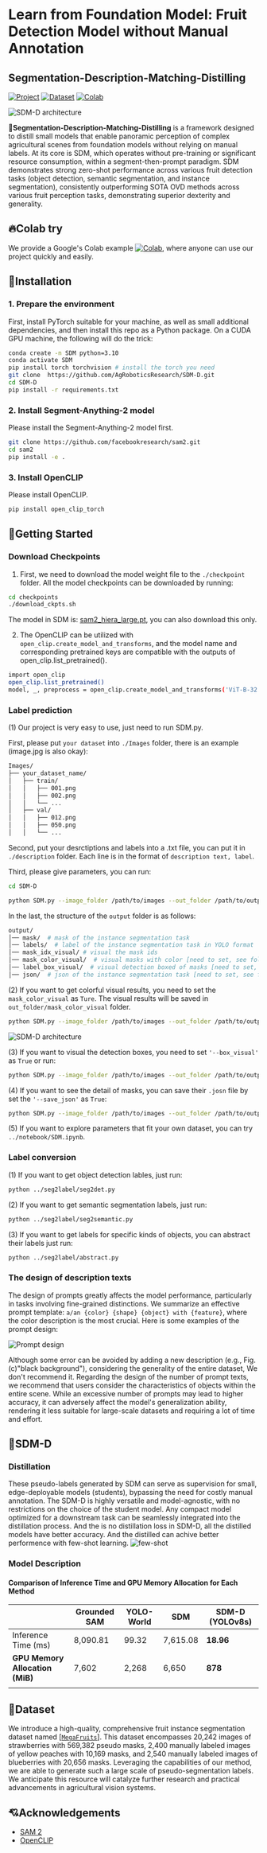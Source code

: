 # Learn from Foundation Model: Fruit Detection Model without Manual Annotation

## Segmentation-Description-Matching-Distilling

[![Project](https://img.shields.io/static/v1?label=Project&message=Github&color=blue)](https://github.com/AgRoboticsResearch/SDM-D.git) [![Dataset](https://img.shields.io/static/v1?label=Dataset&message=Kaggle&color=green)](https://www.kaggle.com/datasets/mmwang0/megafruits)
[![Colab](https://img.shields.io/static/v1?label=Demo&message=Colab&color=orange)](https://colab.research.google.com/drive/1tmgaogh9VjGp4sJnBMcUSyKrMfcuqwDw?usp=drive_link)

![SDM-D architecture](./asset/1-all2.png)

**🍄Segmentation-Description-Matching-Distilling** is a framework designed to distill small models that enable panoramic perception of complex agricultural scenes from foundation models without relying on manual labels. At its core is SDM, which operates without pre-training or significant resource consumption, within a segment-then-prompt paradigm. SDM demonstrates strong zero-shot performance across various fruit detection tasks (object detection, semantic segmentation, and instance segmentation), consistently outperforming SOTA OVD methods across various fruit perception tasks, demonstrating superior dexterity and generality.

## 🔥Colab try

We provide a Google's Colab example [![Colab](https://img.shields.io/static/v1?label=Demo&message=Colab&color=orange)](https://colab.research.google.com/drive/1tmgaogh9VjGp4sJnBMcUSyKrMfcuqwDw?usp=drive_link), where anyone can use our project quickly and easily.

## 🍇Installation

### 1. Prepare the environment

First, install PyTorch suitable for your machine, as well as small additional dependencies, and then install this repo as a Python package. On a CUDA GPU machine, the following will do the trick:

```bash
conda create -n SDM python=3.10
conda activate SDM
pip install torch torchvision # install the torch you need
git clone  https://github.com/AgRoboticsResearch/SDM-D.git
cd SDM-D
pip install -r requirements.txt
```

### 2. Install Segment-Anything-2 model

Please install the Segment-Anything-2 model first.

```bash
git clone https://github.com/facebookresearch/sam2.git
cd sam2
pip install -e .
```

### 3. Install OpenCLIP

Please install OpenCLIP.

```bash
pip install open_clip_torch
```

## 🚀Getting Started

### Download Checkpoints

1. First, we need to download the model weight file to the `./checkpoint` folder. All the model checkpoints can be downloaded by running:

```bash
cd checkpoints
./download_ckpts.sh
```

The model in SDM is: [sam2_hiera_large.pt](https://dl.fbaipublicfiles.com/segment_anything_2/072824/sam2_hiera_large.pt), you can also download this only.

2. The OpenCLIP can be utilized with `open_clip.create_model_and_transforms`, and the model name and corresponding pretrained keys are compatible with the outputs of open_clip.list_pretrained().

```bash
import open_clip
open_clip.list_pretrained()
model, _, preprocess = open_clip.create_model_and_transforms('ViT-B-32', pretrained='laion2b_s34b_b79k')
```

### Label prediction

(1) Our project is very easy to use, just need to run SDM.py.

First, please put `your dataset` into `./Images` folder, there is an example (image.jpg is also okay):

```bash
Images/
├── your_dataset_name/
│   ├── train/
│   │   ├── 001.png
│   │   ├── 002.png
│   │   └── ...
│   ├── val/
│   │   ├── 012.png
│   │   ├── 050.png
│   │   └── ...
```

Second, put your desrctiptions and labels into a .txt file, you can put it in `./description` folder. Each line is in the format of `description text, label`.

Third, please give parameters, you can run:

```bash
cd SDM-D

python SDM.py --image_folder /path/to/images --out_folder /path/to/output --des_file /path/to/prompt.txt

```

In the last, the structure of the `output` folder is as follows:

```bash
output/
│── mask/  # mask of the instance segmentation task
│── labels/  # label of the instance segmentation task in YOLO format
│── mask_idx_visual/ # visual the mask ids
│── mask_color_visual/  # visual masks with color [need to set, see follows (2)]
│── label_box_visual/  # visual detection boxed of masks [need to set, see follows (3)]
│── json/  # json of the instance segmentation task [need to set, see follows (4)]
```

(2) If you want to get colorful visual results, you need to set the `mask_color_visual` as `Ture`. The visual results will be saved in `out_folder/mask_color_visual` folder.

```bash
python SDM.py --image_folder /path/to/images --out_folder /path/to/output --des_file /path/to/prompt.txt --mask_color_visual True
```

![SDM-D architecture](./asset/mask_visual.png)

(3) If you want to visual the detection boxes, you need to set `'--box_visual'` as `True` or run:

```bash
python SDM.py --image_folder /path/to/images --out_folder /path/to/output --des_file /path/to/prompt.txt --box_visual True
```

(4) If you want to see the detail of masks, you can save their `.josn` file by set the `'--save_json'` as `True`:

```bash
python SDM.py --image_folder /path/to/images --out_folder /path/to/output --des_file /path/to/prompt.txt --save_json True
```

(5) If you want to explore parameters that fit your own dataset, you can try `../notebook/SDM.ipynb`.

### Label conversion

(1) If you want to get object detection lables, just run:

```bash
python ../seg2label/seg2det.py
```

(2) If you want to get semantic segmentation labels, just run:

```bash
python ../seg2label/seg2semantic.py
```

(3) If you want to get labels for specific kinds of objects, you can abstract their labels just run:

```bash
python ../seg2label/abstract.py
```

### The design of description texts

The design of prompts greatly affects the model performance, particularly in tasks involving fine-grained distinctions. We summarize an effective prompt template: `a/an {color} {shape} {object} with {feature}`, where the color description is the most crucial. Here is some examples of the prompt design:

![Prompt design](./asset/prom-end34.png)

Although some error can be avoided by adding a new description (e.g., Fig.(c)"black background"), considering the generality of the entire dataset, We don't recommend it. Regarding the design of the number of prompt texts, we recommend that users consider the characteristics of objects within the entire scene. While an excessive number of prompts may lead to higher accuracy, it can adversely affect the model's generalization ability, rendering it less suitable for large-scale datasets and requiring a lot of time and effort.

## 🌻SDM-D

### Distillation

These pseudo-labels generated by SDM can serve as supervision for small, edge-deployable models (students), bypassing the need for costly manual annotation. The SDM-D is highly versatile and model-agnostic, with no restrictions on the choice of the student model. Any compact model optimized for a downstream task can be seamlessly integrated into the distillation process. And the is no distillation loss in SDM-D, all the distilled models have better accuracy. And the distilled can achive better performence with few-shot learning.
![few-shot](./asset/few-shot.png)

### Model Description

#### Comparison of Inference Time and GPU Memory Allocation for Each Method

|                                 | **Grounded SAM** | **YOLO-World** | **SDM**  | **SDM-D (YOLOv8s)** |
| ------------------------------- | ---------------- | -------------- | -------- | ------------------- |
| Inference Time (ms)             | 8,090.81         | 99.32          | 7,615.08 | **18.96**           |
| **GPU Memory Allocation (MiB)** | 7,602            | 2,268          | 6,650    | **878**             |
|                                 |

## 📖Dataset

We introduce a high-quality, comprehensive fruit instance segmentation dataset named [[`MegaFruits`](https://www.kaggle.com/datasets/mmwang0/megafruits)]. This dataset encompasses 20,242 images of strawberries with 569,382 pseudo masks, 2,400 manually labeled images of yellow peaches with 10,169 masks, and 2,540 manually labeled images of blueberries with 20,656 masks. Leveraging the capabilities of our method, we are able to generate such a large scale of pseudo-segmentation labels. We anticipate this resource will catalyze further research and practical advancements in agricultural vision systems.

## 💘Acknowledgements

- [SAM 2](https://github.com/facebookresearch/sam2.git)
- [OpenCLIP](https://github.com/mlfoundations/open_clip.git)
